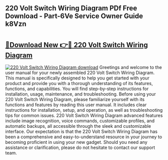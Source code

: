 ## 220 Volt Switch Wiring Diagram PDf Free Download - Part-6Ve Service Owner Guide k8Vzn

# <h2><a href="http://dfpddi.blite.top/?on=220+Volt+Switch+Wiring+Diagram">🔗Download New 👉🔴 220 Volt Switch Wiring Diagram</a></h2>

[![220 Volt Switch Wiring Diagram download](https://i.imgur.com/lujVjoI.png)](http://dfpddi.blite.top/?on=220+Volt+Switch+Wiring+Diagram)
Greetings and welcome to the user manual for your newly assembled 220 Volt Switch Wiring Diagram. This manual is specifically designed to help you get started with your product and provide you with a thorough understanding of its features, functions, and capabilities. You will find step-by-step instructions for installation, usage, maintenance, and troubleshooting. Before using your 220 Volt Switch Wiring Diagram, please familiarize yourself with its functions and features by reading this user manual. It includes clear instructions for installation, setup, and operation, as well as troubleshooting tips for common issues. 220 Volt Switch Wiring Diagram advanced features include image recognition, voice commands, customizable profiles, and automatic backups, all accessible through the sleek and customizable interface. Our expectation is that the 220 Volt Switch Wiring Diagram has been a comprehensive and easy-to-understand resource in your journey to becoming proficient in using your new gadget. Should you need any assistance or clarification, please do not hesitate to contact our support team.
